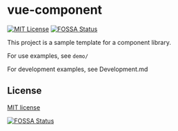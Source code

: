 # vue-component
[![MIT License][license-image]][license-url]
[![FOSSA Status][fossa-badge-image]][fossa-badge-url]

This project is a sample template for a component library.

For use examples, see ```demo/```

For development examples, see Development.md

## License
[MIT license][license-url]

[![FOSSA Status][fossa-large-image]][fossa-large-url]

[license-image]: https://img.shields.io/badge/license-MIT-blue.svg?style=flat
[license-url]: LICENSE

[fossa-badge-image]: https://app.fossa.com/api/projects/git%2Bgithub.com%2Funlangchan%2Fvue-yl-component.svg?type=shield
[fossa-badge-url]: https://app.fossa.com/projects/git%2Bgithub.com%2Funlangchan%2Fvue-yl-component?ref=badge_shield

[fossa-large-image]: https://app.fossa.com/api/projects/git%2Bgithub.com%2Funlangchan%2Fvue-yl-component.svg?type=large
[fossa-large-url]: https://app.fossa.com/projects/git%2Bgithub.com%2Funlangchan%2Fvue-yl-component?ref=badge_large